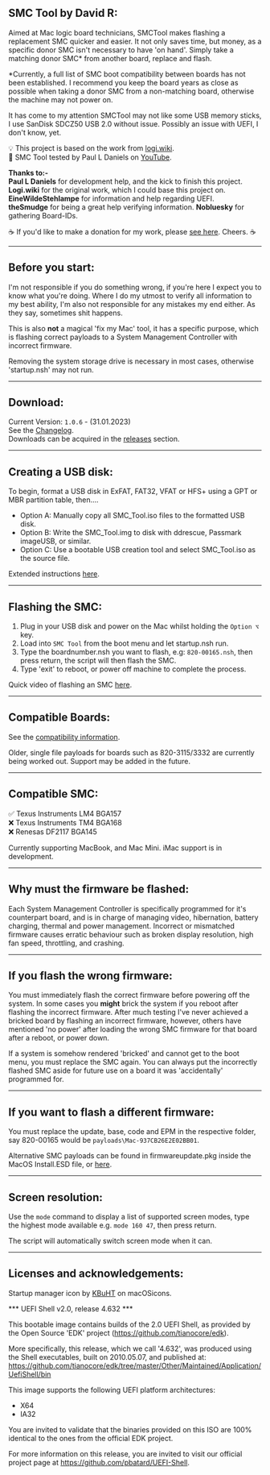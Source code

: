 **SMC Tool by David R:**
-
Aimed at Mac logic board technicians, SMCTool makes flashing a replacement SMC quicker and easier. It not only saves time, but money, as a specific donor SMC isn't necessary to have 'on hand'. Simply take a matching donor SMC* from another board, replace and flash.

*Currently, a full list of SMC boot compatibility between boards has not been established. I recommend you keep the board years as close as possible when taking a donor SMC from a non-matching board, otherwise the machine may not power on.

It has come to my attention SMCTool may not like some USB memory sticks, I use SanDisk SDCZ50 USB 2.0 without issue. Possibly an issue with UEFI, I don't know, yet.

💡 This project is based on the work from  [logi.wiki](https://logi.wiki/index.php?title=SMC_flashing).\
🎥 SMC Tool tested by Paul L Daniels on [YouTube](https://www.youtube.com/watch?v=q8LEh8C4iYo).

**Thanks to:-**\
**Paul L Daniels** for development help, and the kick to finish this project.\
**Logi.wiki** for the original work, which I could base this project on.\
**EineWildeStehlampe** for information and help regarding UEFI.\
**theSmudge** for being a great help verifying information.
**Nobluesky** for gathering Board-IDs.

☕ If you'd like to make a donation for my work, please [see here](https://www.buymeacoffee.com/Muerto). Cheers. ☕

---
**Before you start:**
-
I'm not responsible if you do something wrong, if you're here I expect you to know what you're doing. Where I do my utmost to verify all information to my best ability, I'm also not responsible for any mistakes my end either. As they say, sometimes shit happens.

This is also **not** a magical 'fix my Mac' tool, it has a specific purpose, which is flashing correct payloads to a System Management Controller with incorrect firmware.

Removing the system storage drive is necessary in most cases, otherwise 'startup.nsh' may not run.

---
**Download:**
-
Current Version: `1.0.6` - (31.01.2023)\
See the [Changelog](CHANGELOG.md).\
Downloads can be acquired in the [releases](https://github.com/MuertoGB/SMCTool/releases) section.

---
**Creating a USB disk:**
-
To begin, format a USB disk in ExFAT, FAT32, VFAT or HFS+ using a GPT or MBR partition table, then....

- Option A: Manually copy all SMC_Tool.iso files to the formatted USB disk.
- Option B: Write the SMC_Tool.img to disk with ddrescue, Passmark imageUSB, or similar.
- Option C: Use a bootable USB creation tool and select SMC_Tool.iso as the source file.

Extended instructions [here](BOOTABLEUSB.md).

---
**Flashing the SMC:**
-
  1. Plug in your USB disk and power on the Mac whilst holding the `Option ⌥` key.
  2. Load into `SMC Tool` from the boot menu and let startup.nsh run.
  3. Type the boardnumber.nsh you want to flash, e.g: `820-00165.nsh`, then press return, the script will then flash the SMC.
  4. Type 'exit' to reboot, or power off machine to complete the process.

  Quick video of flashing an SMC [here](https://www.youtube.com/watch?v=nUm30m3zNxI).

---
**Compatible Boards:**
-
See the [compatibility information](COMPATIBILITY.md).

Older, single file payloads for boards such as 820-3115/3332 are currently being worked out. Support may be added in the future.

---

**Compatible SMC:**
-

✅ Texus Instruments LM4 BGA157\
❌ Texus Instruments TM4 BGA168\
❌ Renesas DF2117 BGA145

Currently supporting MacBook, and Mac Mini. iMac support is in development.

---
**Why must the firmware be flashed:**
-
Each System Management Controller is specifically programmed for it's counterpart board, and is in charge of managing video, hibernation, battery charging, thermal and power management. Incorrect or mismatched firmware causes erratic behaviour such as broken display resolution, high fan speed, throttling, and crashing.

---
**If you flash the wrong firmware:**
-
You must immediately flash the correct firmware before powering off the system. In some cases you **might** brick the system if you reboot after flashing the incorrect firmware. After much testing I've never achieved a bricked board by flashing an incorrect firmware, however, others have mentioned 'no power' after loading the wrong SMC firmware for that board after a reboot, or power down.

If a system is somehow rendered 'bricked' and cannot get to the boot menu, you must replace the SMC again. You can always put the incorrectly flashed SMC aside for future use on a board it was 'accidentally' programmed for.

---
**If you want to flash a different firmware:**
-
You must replace the update, base, code and EPM in the respective folder, say 820-00165 would be `payloads\Mac-937CB26E2E02BB01`.

Alternative SMC payloads can be found in firmwareupdate.pkg inside the MacOS Install.ESD file, or [here](https://github.com/sadponyguerillaboy/SMC-Toolkit/tree/main/SMCPayloads).

---

**Screen resolution:**
-
Use the `mode` command to display a list of supported screen modes, type the highest mode available e.g. `mode 160 47`, then press return.

The script will automatically switch screen mode when it can.

---
**Licenses and acknowledgements:**
-
Startup manager icon by [KBuHT](https://macosicons.com/#/u/KBuHT) on macOSicons.

  *** UEFI Shell v2.0, release 4.632 ***

  This bootable image contains builds of the 2.0 UEFI Shell, as provided by the
  Open Source 'EDK' project (https://github.com/tianocore/edk).

  More specifically, this release, which we call '4.632', was produced using the
  Shell executables, built on 2010.05.07, and published at:
  https://github.com/tianocore/edk/tree/master/Other/Maintained/Application/UefiShell/bin

  This image supports the following UEFI platform architectures:
  * X64
  * IA32

  You are invited to validate that the binaries provided on this ISO are 100%
  identical to the ones from the official EDK project.

  For more information on this release, you are invited to visit our official
  project page at https://github.com/pbatard/UEFI-Shell.
